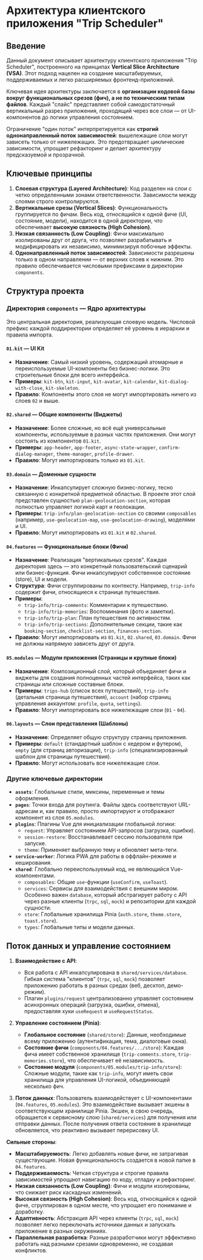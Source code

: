 # Архитектура клиентского приложения "Trip Scheduler"

## Введение

Данный документ описывает архитектуру клиентского приложения "Trip Scheduler", построенного на принципах **Vertical Slice Architecture (VSA)**. Этот подход нацелен на создание масштабируемых, поддерживаемых и легко расширяемых фронтенд-приложений.

Ключевая идея архитектуры заключается в **организации кодовой базы вокруг функциональных срезов (фич), а не по техническим типам файлов**. Каждый "слайс" представляет собой самодостаточный вертикальный разрез приложения, проходящий через все слои — от UI-компонентов до логики управления состоянием.

Ограничение "один поток" интерпретируется как **строгий однонаправленный поток зависимостей**: вышележащие слои могут зависеть только от нижележащих. Это предотвращает циклические зависимости, упрощает рефакторинг и делает архитектуру предсказуемой и прозрачной.

## Ключевые принципы

1.  **Слоевая структура (Layered Architecture)**: Код разделен на слои с четко определенными зонами ответственности. Зависимости между слоями строго контролируются.
2.  **Вертикальные срезы (Vertical Slices)**: Функциональность группируется по фичам. Весь код, относящийся к одной фиче (UI, состояние, модели), находится в одной директории, что обеспечивает **высокую связность (High Cohesion)**.
3.  **Низкая связанность (Low Coupling)**: Фичи максимально изолированы друг от друга, что позволяет разрабатывать и модифицировать их независимо, минимизируя побочные эффекты.
4.  **Однонаправленный поток зависимостей**: Зависимости разрешены только в одном направлении — от верхних слоев к нижним. Это правило обеспечивается числовыми префиксами в директории `components`.

## Структура проекта

### Директория `components` — Ядро архитектуры

Это центральная директория, реализующая слоевую модель. Числовой префикс каждой поддиректории определяет её уровень в иерархии и правила импорта.

#### `01.kit` — UI Kit

*   **Назначение**: Самый низкий уровень, содержащий атомарные и переиспользуемые UI-компоненты без бизнес-логики. Это строительные блоки для всего интерфейса.
*   **Примеры**: `kit-btn`, `kit-input`, `kit-avatar`, `kit-calendar`, `kit-dialog-with-close`, `kit-skeleton`.
*   **Правило**: Компоненты этого слоя не могут импортировать ничего из слоев `02` и выше.

#### `02.shared` — Общие компоненты (Виджеты)

*   **Назначение**: Более сложные, но всё ещё универсальные компоненты, используемые в разных частях приложения. Они могут состоять из компонентов `01.kit`.
*   **Примеры**: `app-header`, `app-footer`, `async-state-wrapper`, `confirm-dialog-manager`, `theme-manager`, `profile-drawer`.
*   **Правило**: Могут импортировать только из `01.kit`.

#### `03.domain` — Доменные сущности

*   **Назначение**: Инкапсулирует сложную бизнес-логику, тесно связанную с конкретной предметной областью. В проекте этот слой представлен сущностью `plan-geolocation-section`, которая полностью управляет логикой карт и геолокации.
*   **Примеры**: `trip-info/plan-geolocation-section` со своими `composables` (например, `use-geolocation-map`, `use-geolocation-drawing`), моделями и UI.
*   **Правило**: Могут импортировать из `01.kit` и `02.shared`.

#### `04.features` — Функциональные блоки (Фичи)

*   **Назначение**: Реализация "вертикальных срезов". Каждая директория здесь — это конкретный пользовательский сценарий или бизнес-функция. Фичи инкапсулируют собственное состояние (store), UI и модели.
*   **Структура**: Фичи сгруппированы по контексту. Например, `trip-info` содержит фичи, относящиеся к странице путешествия.
*   **Примеры**:
    *   `trip-info/trip-comments`: Комментарии к путешествию.
    *   `trip-info/trip-memories`: Воспоминания (фото и заметки).
    *   `trip-info/trip-plan`: План путешествия по активностям.
    *   `trip-info/trip-sections`: Дополнительные секции, такие как `booking-section`, `checklist-section`, `finances-section`.
*   **Правило**: Могут импортировать из `01.kit`, `02.shared`, `03.domain`. Фичи не должны напрямую зависеть друг от друга.

#### `05.modules` — Модули приложения (Страницы и крупные блоки)

*   **Назначение**: Композиционный слой, который объединяет фичи и виджеты для создания полноценных частей интерфейса, таких как страницы или сложные составные блоки.
*   **Примеры**: `trips-hub` (список всех путешествий), `trip-info` (детальная страница путешествия), `account` (набор страниц управления аккаунтом: `profile`, `quota`, `settings`).
*   **Правило**: Могут импортировать все нижележащие слои (`01` - `04`).

#### `06.layouts` — Слои представления (Шаблоны)

*   **Назначение**: Определяет общую структуру страниц приложения.
*   **Примеры**: `default` (стандартный шаблон с хедером и футером), `empty` (для страниц авторизации), `trip-info` (специализированный шаблон для страницы путешествия).
*   **Правило**: Могут использовать все нижележащие слои.

### Другие ключевые директории

*   **`assets`**: Глобальные стили, миксины, переменные и темы оформления.
*   **`pages`**: Точки входа для роутинга. Файлы здесь соответствуют URL-адресам и, как правило, просто импортируют и отображают компонент из слоя `05.modules`.
*   **`plugins`**: Плагины Vue для инициализации глобальной логики:
    *   `request`: Управляет состоянием API-запросов (загрузка, ошибки).
    *   `session-restore`: Восстанавливает сессию пользователя при запуске.
    *   `theme`: Применяет выбранную тему и обновляет мета-теги.
*   **`service-worker`**: Логика PWA для работы в оффлайн-режиме и кеширования.
*   **`shared`**: Глобально переиспользуемый код, не являющийся Vue-компонентами.
    *   `composables`: Общие `use`-функции (`useConfirm`, `useToast`).
    *   `services`: Сервисы для взаимодействия с внешним миром. Особенно важен `database`, который абстрагирует работу с API через разные клиенты (`trpc`, `sql`, `mock`) и репозитории для каждой сущности.
    *   `store`: Глобальные хранилища Pinia (`auth.store`, `theme.store`, `toast.store`).
    *   `types`: Глобальные типы и модели данных.

## Поток данных и управление состоянием

1.  **Взаимодействие с API**:
    *   Вся работа с API инкапсулирована в `shared/services/database`. Гибкая система "клиентов" (`trpc`, `sql`, `mock`) позволяет приложению работать в разных средах (веб, десктоп, демо-режим).
    *   Плагин `plugins/request` централизованно управляет состоянием асинхронных операций (загрузка, ошибки, отмена), предоставляя хуки `useRequest` и `useRequestStatus`.

2.  **Управление состоянием (Pinia)**:
    *   **Глобальное состояние** (`shared/store`): Данные, необходимые всему приложению (аутентификация, тема, диалоговые окна).
    *   **Состояние фичи** (`components/04.features/.../store`): Каждая фича имеет собственное хранилище (`trip-comments.store`, `trip-memories.store`), что обеспечивает её независимость.
    *   **Состояние модуля** (`components/05.modules/trip-info/store`): Сложные модули, такие как `trip-info`, могут иметь свои хранилища для управления UI-логикой, объединяющей несколько фич.

3.  **Поток данных**: Пользователь взаимодействует с UI-компонентами (`04.features`, `05.modules`). Это взаимодействие вызывает экшены в соответствующем хранилище Pinia. Экшен, в свою очередь, обращается к сервисному слою (`shared/services`) для получения или отправки данных. После получения ответа состояние в хранилище обновляется, что реактивно вызывает перерисовку UI.

**Сильные стороны**:

*   **Масштабируемость**: Легко добавлять новые фичи, не затрагивая существующие. Новая функциональность создается в новой папке в `04.features`.
*   **Поддерживаемость**: Четкая структура и строгие правила зависимостей упрощают навигацию по коду, отладку и рефакторинг.
*   **Низкая связанность (Low Coupling)**: Фичи и модули изолированы, что снижает риск каскадных изменений.
*   **Высокая связность (High Cohesion)**: Весь код, относящийся к одной фиче, сгруппирован в одном месте, что упрощает его понимание и доработку.
*   **Адаптивность**: Абстракция API через клиенты (`trpc`, `sql`, `mock`) позволяет легко переключать источники данных и запускать приложение в разных окружениях.
*   **Параллельная разработка**: Разные разработчики могут эффективно работать над разными срезами одновременно, не создавая конфликтов.
